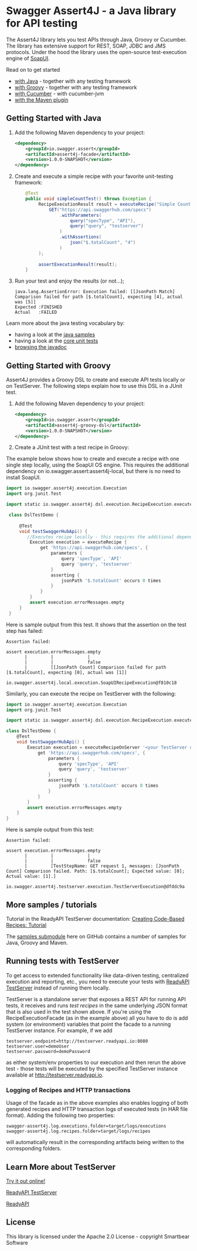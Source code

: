 # Swagger Assert4J - a Java library for API testing

The Assert4J library lets you test APIs through Java, Groovy or Cucumber. The library has extensive support for REST, SOAP, JDBC and JMS protocols. 
Under the hood the library uses the open-source test-execution engine of [SoapUI](http://www.soapui.org).

Read on to get started
* [with Java](#getting-started-with-java) - together with any testing framework
* [with Groovy](#getting-started-with-groovy) - together with any testing framework 
* [with Cucumber](modules/cucumber) - with cucumber-jvm 
* [with the Maven plugin](modules/maven-plugin)

## Getting Started with Java

1. Add the following Maven dependency to your project:
 
	```xml
	<dependency>
		<groupId>io.swagger.assert</groupId>
		<artifactId>assert4j-facade</artifactId>
		<version>1.0.0-SNAPSHOT</version>
	</dependency>
	```

2. Create and execute a simple recipe with your favorite unit-testing framework:

	```java
	    @Test
        public void simpleCountTest() throws Exception {
             RecipeExecutionResult result = executeRecipe("Simple Count Test",
                 GET("https://api.swaggerhub.com/specs")
                     .withParameters(
                         query("specType", "API"),
                         query("query", "testserver")
                     )
                     .withAssertions(
                         json("$.totalCount", "4")
                     )
             );
             
             assertExecutionResult(result);
        }
	```

3. Run your test and enjoy the results (or not...);

    ```
    java.lang.AssertionError: Execution failed: [[JsonPath Match] Comparison failed for path [$.totalCount], expecting [4], actual was [5]] 
    Expected :FINISHED
    Actual   :FAILED
    ```

Learn more about the java testing vocabulary by:
- having a look at the [java samples](modules/samples/java/src/test/java/io/swagger/assert4j/samples/java)
- having a look at the [core unit tests](modules/core/src/test/java/io/swagger/assert4j)
- [browsing the javadoc](http://smartbear.github.io/swagger-assert4j/apidocs/) 

## Getting Started with Groovy 

Assert4J provides a Groovy DSL to create and execute API tests locally or on TestServer. 
The following steps explain how to use this DSL in a JUnit test.

1. Add the following Maven dependency to your project:
 
	```xml
	<dependency>
		<groupId>io.swagger.assert</groupId>
		<artifactId>assert4j-groovy-dsl</artifactId>
		<version>1.0.0-SNAPSHOT</version>
	</dependency>
	```

2. Create a JUnit test with a test recipe in Groovy:

  The example below shows how to create and execute a recipe with one single step locally, using the SoapUI OS engine. 
  This requires the additional dependency on io.swagger.assert:assert4j-local, but there is no need to install SoapUI. 
   ```groovy
   import io.swagger.assert4j.execution.Execution
   import org.junit.Test
   
   import static io.swagger.assert4j.dsl.execution.RecipeExecution.executeRecipe

    class DslTestDemo {
    
        @Test
        void testSwaggerHubApi() {
           //Executes recipe locally - this requires the additional dependency io.swagger.assert:assert4j-local
            Execution execution = executeRecipe {
                get 'https://api.swaggerhub.com/specs', {
                    parameters {
                        query 'specType', 'API'
                        query 'query', 'testserver'
                    }
                    asserting {
                        jsonPath '$.totalCount' occurs 0 times
                    }
                }
            }
            assert execution.errorMessages.empty
        }
    }   
   ```
   Here is sample output from this test. It shows that the assertion on the test step has failed:
   ```
   Assertion failed: 
   
   assert execution.errorMessages.empty
          |         |             |
          |         |             false
          |         [[JsonPath Count] Comparison failed for path [$.totalCount], expecting [0], actual was [1]]
          io.swagger.assert4j.local.execution.SoapUIRecipeExecution@f810c18
   ```
   
   Similarly, you can execute the recipe on TestServer with the following:
   ```groovy
   import io.swagger.assert4j.execution.Execution
   import org.junit.Test
   
   import static io.swagger.assert4j.dsl.execution.RecipeExecution.executeRecipeOnServer
   
   class DslTestDemo {
       @Test
       void testSwaggerHubApi() {
           Execution execution = executeRecipeOnServer '<your TestServer url, e.g. http://localhost:8080>', '<your user>', '<your password>', {
               get 'https://api.swaggerhub.com/specs', {
                   parameters {
                       query 'specType', 'API'
                       query 'query', 'testserver'
                   }
                   asserting {
                       jsonPath '$.totalCount' occurs 0 times
                   }
               }
           }
           assert execution.errorMessages.empty
       }
   }
   ```
Here is sample output from this test:
```
Assertion failed: 

assert execution.errorMessages.empty
       |         |             |
       |         |             false
       |         [TestStepName: GET request 1, messages: [JsonPath Count] Comparison failed. Path: [$.totalCount]; Expected value: [0]; Actual value: [1].]
       io.swagger.assert4j.testserver.execution.TestServerExecution@dfddc9a
```
## More samples / tutorials

Tutorial in the ReadyAPI TestServer documentation: 
[Creating Code-Based Recipes: Tutorial](http://readyapi.smartbear.com/testserver/tutorials/code_based/start)

The [samples submodule](modules/samples) here on GitHub contains a number of samples for Java, Groovy and Maven.

## Running tests with TestServer

To get access to extended functionality like data-driven testing, centralized execution and reporting, etc., you 
need to execute your tests with [ReadyAPI TestServer](http://readyapi.smartbear.com/testserver/start) instead of running 
them locally. 

TestServer is a standalone server that exposes a REST API for running API tests, it receives and runs *test recipes* 
in the same underlying JSON format that is also used in the test shown above. If you're using the RecipeExecutionFacade 
(as in the example above) all you have to do is add system (or environment) variables that point the facade to a 
running TestServer instance. For example, if we add

```
testserver.endpoint=http://testserver.readyapi.io:8080
testserver.user=demoUser
testserver.password=demoPassword
```
	
as either system/env properties to our execution and then rerun the above test - those tests will be executed by the 
specified TestServer instance available at http://testserver.readyapi.io.

### Logging of Recipes and HTTP transactions

Usage of the facade as in the above examples also enables logging of both generated recipes and HTTP transaction logs 
of executed tests (in HAR file format). Adding the following two properties:

```
swagger-assert4j.log.executions.folder=target/logs/executions
swagger-assert4j.log.recipes.folder=target/logs/recipes
```

will automatically result in the corresponding artifacts being written to the corresponding folders.

## Learn More about TestServer

[Try it out online!](http://testserver.readyapi.io)

[ReadyAPI TestServer](http://readyapi.smartbear.com/testserver/intro/about)

[ReadyAPI](http://readyapi.smartbear.com/start)

## License

This library is licensed under the Apache 2.0 License - copyright Smartbear Software
